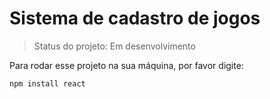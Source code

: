 <h1>Sistema de cadastro de jogos</h1>

> Status do projeto: Em desenvolvimento

Para rodar esse projeto na sua máquina, por favor digite:

```
npm install react
```


